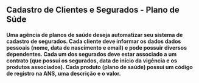 ## Cadastro de Clientes e Segurados - Plano de Súde

#### Uma agência de planos de saúde deseja automatizar seu sistema de cadastro de segurados. Cada cliente deve informar os dados dados pessoais (nome, data de nascimento e email) e pode possuir diversos dependentes. Cada um dos segurados deve estar associado a um contrato (que possui os segurados, data de início da vigência e os produtos associados). Cada produto (plano de saúde) possui um código de registro na ANS, uma descrição e o valor.
